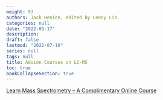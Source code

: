```yaml
---
weight: 93
authors: Jack Henion, edited by Lenny Lin
categories: null
date: "2022-03-17"
description: 
draft: false
lastmod: "2022-07-10"
series: null
tags: null
title: Advion Courses on LC-MS
toc: true
bookCollapseSection: true
---
```




<!--more-->

[Learn Mass Spectrometry – A Complimentary Online Course](https://www.advion.com/resources/webinars/learn-mass-spectrometry-a-complimentary-online-course/)
